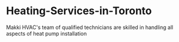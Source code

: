 # Heating-Services-in-Toronto
Makki HVAC's team of qualified technicians are skilled in handling all aspects of heat pump installation
